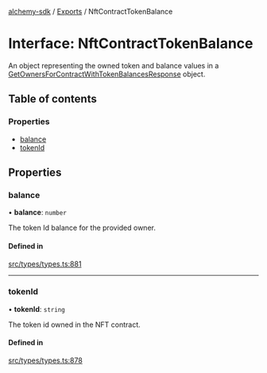[alchemy-sdk](../README.md) / [Exports](../modules.md) / NftContractTokenBalance

# Interface: NftContractTokenBalance

An object representing the owned token and balance values in a
[GetOwnersForContractWithTokenBalancesResponse](GetOwnersForContractWithTokenBalancesResponse.md) object.

## Table of contents

### Properties

- [balance](NftContractTokenBalance.md#balance)
- [tokenId](NftContractTokenBalance.md#tokenid)

## Properties

### balance

• **balance**: `number`

The token Id balance for the provided owner.

#### Defined in

[src/types/types.ts:881](https://github.com/alchemyplatform/alchemy-sdk-js/blob/80b6e91/src/types/types.ts#L881)

___

### tokenId

• **tokenId**: `string`

The token id owned in the NFT contract.

#### Defined in

[src/types/types.ts:878](https://github.com/alchemyplatform/alchemy-sdk-js/blob/80b6e91/src/types/types.ts#L878)
